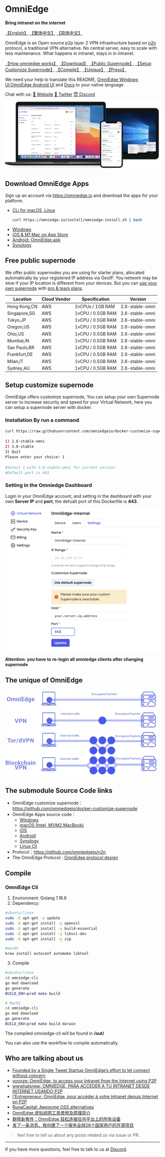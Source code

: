 # OmniEdge 

**Bring intranet on the internet**

[【English】](README.md) [【繁体中文】](README/README-zh-Hant.md) [【简体中文】](README/README-zh-Hans.md) 

OmniEdge is an Open source p2p layer 2 VPN infrastructure based on [n2n](https://github.com/ntop/n2n) protocol, a traditional VPN alternative. No central server, easy to scale with less maintenance. What happens in intranet, stays in in intranet.

[【How omniedge works】](https://omniedge.io/docs/article/architecture) [【Download】](#download-omniedge-apps) [【Public Supernode】](#free-public-supernode) [【Setup Customize Supernode】](#setup-customize-supernode) [【Compile】](#compile) [【Unique】](#the-unique-of-omniedge) [【Press】](#who-are-talking-about-us)

We need your help to translate this README, [OmniEdge Windows UI](https://github.com/omniedgeio/omniedge-windows/tree/dev/languages),[OmniEdge Android UI](https://github.com/omniedgeio/omniedge-android/tree/main/app/src/main/res/values) and [Docs](https://github.com/omniedgeio/docs) to your native language

Chat with us: [🤝 Website](https://omniedge.io) [💬 Twitter](https://twitter.com/omniedgeio) [😇 Discord](https://discord.gg/d4faRPYj)

![OmniEdge-clients](OmniEdge-clients.png)

## Download OmniEdge Apps

Sign up an account via https://omniedge.io and download the apps for your platform. 
-   [CLi for macOS, Linux](https://omniedge.io/install/download/0.2.3/omniedgecli-macos-latest.zip)
    ```bash
    curl https://omniedge.io/install/omniedge-install.sh | bash
    ```
-   [Windows](https://omniedge.io/install/download/0.2.3/omniedge-setup-0.2.3.exe)
-   [iOS & M1 Mac on App Store](https://apps.apple.com/us/app/omniedgenew/id1603005893)
-   [Android: OmniEdge.apk](https://omniedge.io/install/download/0.2.2/omniedge-release-v0.2.2.apk)
-   [Synology](https://omniedge.io/download/synology)

## Free public supernode

We offer public supernodes you are using for starter plans, allocated automatically by your registered IP address via GeoIP. You network may be slow if your IP location is different from your devices. But you can [use your own supernode](https://omniedge.io/docs/article/install/customize-supernode) with [pro & team plans](https://omniedge.io/pricing). 

|Location|Cloud Vendor|Specification|Version|
|--|--|--|--|
|Hong Kong,CN|AWS| 2vCPUs / 1GB RAM|2.6-stable-omni|
|Singapore,SG|AWS|1vCPU / 0.5GB RAM|2.6-stable-omni|
|Tokyo,JP|AWS|1vCPU / 0.5GB RAM|2.6-stable-omni|
|Oregon,US|AWS|1vCPU / 0.5GB RAM|2.6-stable-omni|
|Ohio,US|AWS|1vCPU / 0.5GB RAM|2.6-stable-omni|
|Mumbai,IN|AWS|1vCPU / 0.5GB RAM|2.6-stable-omni|
|Sao Paulo,BR|AWS|1vCPU / 0.5GB RAM|2.6-stable-omni|
|Frankfurt,DE|AWS|1vCPU / 0.5GB RAM|2.6-stable-omni|
|Milan,IT|AWS|1vCPU / 0.5GB RAM|2.6-stable-omni|
|Sydney,AU|AWS|1vCPU / 0.5GB RAM|2.6-stable-omni|

## Setup customize supernode 

OmniEdge offers customize supernode, You can setup your own Supernode server to increase security and speed for your Virtual Network, here you can setup a supernode server with docker.

### Installation By run a command 

```bash
curl https://raw.githubusercontent.com/omniedgeio/docker-customize-supernode/main/install.sh | bash

1) 2.6-stable-omni
2) 3.0-stable
3) Quit
Please enter your choice: 1

#Select 1 with 2.6-stable-omni for current version
#Default port is 443

```

### Setting in the Omniedge Dashboard

Login in your OmniEdge account, and setting in the dashboard with your own **Server IP** and **port**, the defualt port of this Dockerfile is **443**.

![](Customizesupernode.png)

**Attention: you have to re-login all omniedge clients after changing supernode**

## The unique of OmniEdge

![OmniEdgeComparison](OmniEdgeComparison.gif)

## The submodule Source Code links

- OmniEdge customize supernode：https://github.com/omniedgeio/docker-customize-supernode
- OmniEdge Apps source code：
    - [Windows](https://github.com/omniedgeio/omniedge-windows) 
    - [macOS (Intel, M1/M2 MacBook)](https://github.com/omniedgeio/omniedge-macOS)
    - [iOS](https://github.com/omniedgeio/omniedge-iOS) 
    - [Android ](https://github.com/omniedgeio/omniedge-android)
    - [Synology](https://github.com/omniedgeio/omniedge-synology)  
    - [Linux Cli](https://github.com/omniedgeio/omniedge-cli)
- Protocol：https://github.com/omniedgeio/n2n
- The OmniEdge Protocol : [OmniEdge protocol design](/omniedge-protocol/README.md)

## Compile

### OmniEdge Cli

1. Environment: Golang 1.16.6
2. Dependency: 

```bash
#ubuntu/linux
sudo -E apt-get -y update
sudo -E apt-get install -y openssl
sudo -E apt-get install -y build-essential
sudo -E apt-get install -y libssl-dev
sudo -E apt-get install -y zip
```

```bash
#macOS
brew install autoconf automake libtool
```
3. Compile

```bash
#ubuntu/linux
cd omniedge-cli
go mod download
go generate
BUILD_ENV=prod make build
```

```bash
# MacOS
cd omniedge-cli
go mod download
go generate
BUILD_ENV=prod make build-darwin
```

The compiled omniedge-cli will be found in **/out/**

You can also use the workflow to compile automatically. 



## Who are talking about us

- [Founded by a Single Tweet Startup OmniEdge’s effort to let connect without concern](https://threat.technology/founded-by-a-single-tweet-startup-omniedges-effort-to-let-connect-without-concern/)
- [voonze: OmniEdge, to access your Intranet from the Internet using P2P](https://voonze.com/omniedge-to-access-your-intranet-from-the-internet-using-p2p/)
- [wwwhatsnew: OMNIEDGE, PARA ACCEDER A TU INTRANET DESDE INTERNET USANDO P2P](https://wwwhatsnew.com/2022/03/03/omniedge-para-acceder-a-tu-intranet-desde-internet-usando-p2p/)
- [l'Entrepreneur: OmniEdge, pour accéder à votre Intranet depuis Internet en P2P](https://lentrepreneur.co/style/technologie/omniedge-pour-acceder-a-votre-intranet-depuis-internet-en-p2p-04032022)
- [RunaCapital: Awesome OSS alternatives](https://github.com/RunaCapital/awesome-oss-alternatives)
- [OmniEdge 虚拟组网工具使用及原理简介](https://einverne.github.io/post/2021/11/omniedge-usage.html)
- [群晖新套件：OmniEdge 轻松连接任何平台上的所有设备](https://imnks.com/5768.html)
- [发了一条消息，我创建了一个服务全球26个国家用户的开源项目](https://zhuanlan.zhihu.com/p/535614999)

>feel free to tell us about any posts related us via issue or PR. 

----

If you have more questions, feel free to talk to us at [Discord](https://discord.gg/d4faRPYj).
